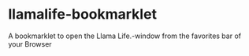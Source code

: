 # llamalife-bookmarklet
A bookmarklet to open the Llama Life.-window from the favorites bar of your Browser
